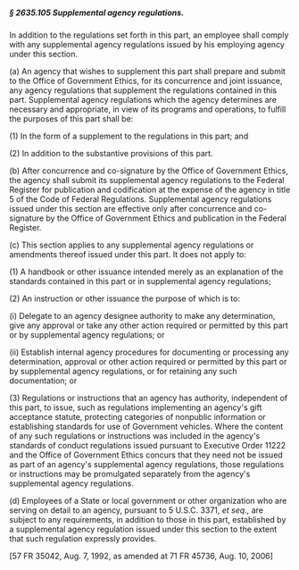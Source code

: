 ##### § 2635.105 Supplemental agency regulations. #####

In addition to the regulations set forth in this part, an employee shall comply with any supplemental agency regulations issued by his employing agency under this section.

(a) An agency that wishes to supplement this part shall prepare and submit to the Office of Government Ethics, for its concurrence and joint issuance, any agency regulations that supplement the regulations contained in this part. Supplemental agency regulations which the agency determines are necessary and appropriate, in view of its programs and operations, to fulfill the purposes of this part shall be:

(1) In the form of a supplement to the regulations in this part; and

(2) In addition to the substantive provisions of this part.

(b) After concurrence and co-signature by the Office of Government Ethics, the agency shall submit its supplemental agency regulations to the Federal Register for publication and codification at the expense of the agency in title 5 of the Code of Federal Regulations. Supplemental agency regulations issued under this section are effective only after concurrence and co-signature by the Office of Government Ethics and publication in the Federal Register.

(c) This section applies to any supplemental agency regulations or amendments thereof issued under this part. It does not apply to:

(1) A handbook or other issuance intended merely as an explanation of the standards contained in this part or in supplemental agency regulations;

(2) An instruction or other issuance the purpose of which is to:

(i) Delegate to an agency designee authority to make any determination, give any approval or take any other action required or permitted by this part or by supplemental agency regulations; or

(ii) Establish internal agency procedures for documenting or processing any determination, approval or other action required or permitted by this part or by supplemental agency regulations, or for retaining any such documentation; or

(3) Regulations or instructions that an agency has authority, independent of this part, to issue, such as regulations implementing an agency's gift acceptance statute, protecting categories of nonpublic information or establishing standards for use of Government vehicles. Where the content of any such regulations or instructions was included in the agency's standards of conduct regulations issued pursuant to Executive Order 11222 and the Office of Government Ethics concurs that they need not be issued as part of an agency's supplemental agency regulations, those regulations or instructions may be promulgated separately from the agency's supplemental agency regulations.

(d) Employees of a State or local government or other organization who are serving on detail to an agency, pursuant to 5 U.S.C. 3371, *et seq.,* are subject to any requirements, in addition to those in this part, established by a supplemental agency regulation issued under this section to the extent that such regulation expressly provides.

[57 FR 35042, Aug. 7, 1992, as amended at 71 FR 45736, Aug. 10, 2006]